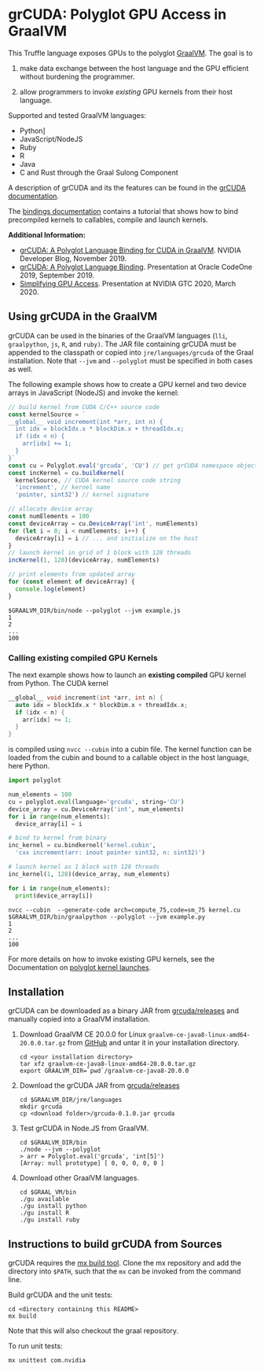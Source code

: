 # grCUDA: Polyglot GPU Access in GraalVM

This Truffle language exposes GPUs to the polyglot [GraalVM](http://www.graalvm.org). The goal is to

1) make data exchange between the host language and the GPU efficient without burdening the programmer.

2) allow programmers to invoke _existing_ GPU kernels from their host language.

Supported and tested GraalVM languages:

- Python]
- JavaScript/NodeJS
- Ruby
- R
- Java
- C and Rust through the Graal Sulong Component

A description of grCUDA and its the features can be found in the [grCUDA documentation](docs/grcuda.md).

The [bindings documentation](docs/bindings.md) contains a tutorial that shows
how to bind precompiled kernels to callables, compile and launch kernels.

**Additional Information:**

- [grCUDA: A Polyglot Language Binding for CUDA in GraalVM](https://devblogs.nvidia.com/grcuda-a-polyglot-language-binding-for-cuda-in-graalvm/). NVIDIA Developer Blog,
  November 2019.
- [grCUDA: A Polyglot Language Binding](https://youtu.be/_lI6ubnG9FY). Presentation at Oracle CodeOne 2019, September 2019.
- [Simplifying GPU Access](https://developer.nvidia.com/gtc/2020/video/s21269-vid). Presentation at NVIDIA GTC 2020, March 2020.

## Using grCUDA in the GraalVM

grCUDA can be used in the binaries of the GraalVM languages (`lli`, `graalpython`,
`js`, `R`, and `ruby)`. The JAR file containing grCUDA must be appended to the classpath
or copied into `jre/languages/grcuda` of the Graal installation. Note that `--jvm`
and `--polyglot` must be specified in both cases as well.

The following example shows how to create a GPU kernel and two device arrays
in JavaScript (NodeJS) and invoke the kernel:

```JavaScript
// build kernel from CUDA C/C++ source code
const kernelSource = `
__global__ void increment(int *arr, int n) {
  int idx = blockIdx.x * blockDim.x + threadIdx.x;
  if (idx < n) {
    arr[idx] += 1;
  }
}`
const cu = Polyglot.eval('grcuda', 'CU') // get grCUDA namespace object
const incKernel = cu.buildkernel(
  kernelSource, // CUDA kernel source code string
  'increment', // kernel name
  'pointer, sint32') // kernel signature

// allocate device array
const numElements = 100
const deviceArray = cu.DeviceArray('int', numElements)
for (let i = 0; i < numElements; i++) {
  deviceArray[i] = i // ... and initialize on the host
}
// launch kernel in grid of 1 block with 128 threads
incKernel(1, 128)(deviceArray, numElements)

// print elements from updated array
for (const element of deviceArray) {
  console.log(element)
}
```

```console
$GRAALVM_DIR/bin/node --polyglot --jvm example.js
1
2
...
100
```

### Calling existing compiled GPU Kernels

The next example shows how to launch an __existing compiled__ GPU kernel from Python.
The CUDA kernel

```C
__global__ void increment(int *arr, int n) {
  auto idx = blockIdx.x * blockDim.x + threadIdx.x;
  if (idx < n) {
    arr[idx] += 1;
  }
}
```

is compiled using `nvcc --cubin` into a cubin file. The kernel function can be loaded from the cubin and bound to a callable object in the host language, here Python.

```Python
import polyglot

num_elements = 100
cu = polyglot.eval(language='grcuda', string='CU')
device_array = cu.DeviceArray('int', num_elements)
for i in range(num_elements):
  device_array[i] = i

# bind to kernel from binary
inc_kernel = cu.bindkernel('kernel.cubin',
  'cxx increment(arr: inout pointer sint32, n: sint32)')

# launch kernel as 1 block with 128 threads
inc_kernel(1, 128)(device_array, num_elements)

for i in range(num_elements):
  print(device_array[i])
```

```console
nvcc --cubin  --generate-code arch=compute_75,code=sm_75 kernel.cu
$GRAALVM_DIR/bin/graalpython --polyglot --jvm example.py
1
2
...
100
```

For more details on how to invoke existing GPU kernels, see the
Documentation on [polyglot kernel launches](docs/launchkernel.md).

## Installation

grCUDA can be downloaded as a binary JAR from [grcuda/releases](https://github.com/NVIDIA/grcuda/releases) and manually copied into a GraalVM installation.

1. Download GraalVM CE 20.0.0 for Linux `graalvm-ce-java8-linux-amd64-20.0.0.tar.gz`
   from [GitHub](https://github.com/oracle/graal/releases) and untar it in your
   installation directory.

   ```console
   cd <your installation directory>
   tar xfz graalvm-ce-java8-linux-amd64-20.0.0.tar.gz
   export GRAALVM_DIR=`pwd`/graalvm-ce-java8-20.0.0
   ```

2. Download the grCUDA JAR from [grcuda/releases](https://github.com/NVIDIA/grcuda/releases)

   ```console
   cd $GRAALVM_DIR/jre/languages
   mkdir grcuda
   cp <download folder>/grcuda-0.1.0.jar grcuda
   ```

3. Test grCUDA in Node.JS from GraalVM.

   ```console
   cd $GRAALVM_DIR/bin
   ./node --jvm --polyglot
   > arr = Polyglot.eval('grcuda', 'int[5]')
   [Array: null prototype] [ 0, 0, 0, 0, 0 ]
   ```

4. Download other GraalVM languages.

   ```console
   cd $GRAAL_VM/bin
   ./gu available
   ./gu install python
   ./gu install R
   ./gu install ruby
   ```

## Instructions to build grCUDA from Sources

grCUDA requires the [mx build tool](https://github.com/graalvm/mx). Clone the mx
repository and add the directory into `$PATH`, such that the `mx` can be invoked from
the command line.

Build grCUDA and the unit tests:

```console
cd <directory containing this README>
mx build
```

Note that this will also checkout the graal repository.

To run unit tests:

```bash
mx unittest com.nvidia
```
